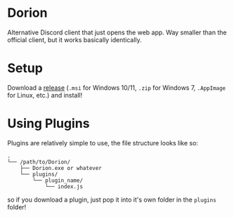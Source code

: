 # Dorion

Alternative Discord client that just opens the web app. Way smaller than the official client, but it works basically identically.

# Setup

Download a [release](/releases) (`.msi` for Windows 10/11, `.zip` for Windows 7, `.AppImage` for Linux, etc.) and install!

# Using Plugins

Plugins are relatively simple to use, the file structure looks like so:

```
.
└── /path/to/Dorion/
    ├── Dorion.exe or whatever
    └── plugins/
        └── plugin_name/
            └── index.js
```

so if you download a plugin, just pop it into it's own folder in the `plugins` folder!
